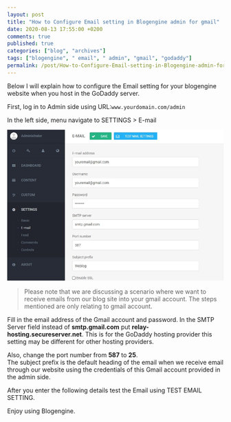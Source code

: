 ```yaml
---
layout: post
title: "How to Configure Email setting in Blogengine admin for gmail"
date: 2020-08-13 17:55:00 +0200
comments: true
published: true
categories: ["blog", "archives"]
tags: ["blogengine", " email", " admin", "gmail", "godaddy"]
permalink: /post/How-to-Configure-Email-setting-in-Blogengine-admin-for-gmail
---
```



Below I will explain how to configure the Email setting for your blogengine website when you host in the GoDaddy server.

First, log in to Admin side using URL:`www.yourdomain.com/admin`

In the left side, menu navigate to SETTINGS > E-mail

![emailsetting](/assets/img/posts/2020/08/emailsetting.jpg)

> Please note that we are discussing a scenario where we want to receive emails from our blog site into your gmail account. The steps mentioned are only relating to gmail account.

Fill in the email address of the Gmail account and password. In the SMTP Server field instead of **smtp.gmail.com** put **relay-hosting.secureserver.net**. This is for the GoDaddy hosting provider this setting may be different for other hosting providers.

Also, change the port number from **587** to **25**.  
The subject prefix is the default heading of the email when we receive email through our website using the credentials of this Gmail account provided in the admin side.

After you enter the following details test the Email using TEST EMAIL SETTING.

Enjoy using Blogengine.